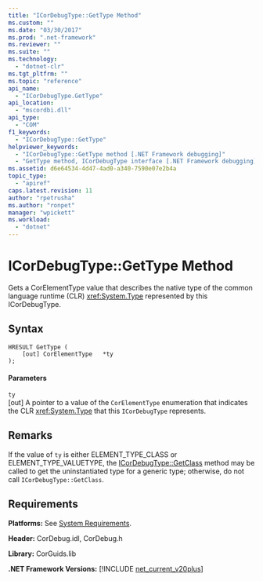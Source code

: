 ```yaml
---
title: "ICorDebugType::GetType Method"
ms.custom: ""
ms.date: "03/30/2017"
ms.prod: ".net-framework"
ms.reviewer: ""
ms.suite: ""
ms.technology: 
  - "dotnet-clr"
ms.tgt_pltfrm: ""
ms.topic: "reference"
api_name: 
  - "ICorDebugType.GetType"
api_location: 
  - "mscordbi.dll"
api_type: 
  - "COM"
f1_keywords: 
  - "ICorDebugType::GetType"
helpviewer_keywords: 
  - "ICorDebugType::GetType method [.NET Framework debugging]"
  - "GetType method, ICorDebugType interface [.NET Framework debugging]"
ms.assetid: d6e64534-4d47-4ad0-a340-7590e07e2b4a
topic_type: 
  - "apiref"
caps.latest.revision: 11
author: "rpetrusha"
ms.author: "ronpet"
manager: "wpickett"
ms.workload: 
  - "dotnet"
---
```

# ICorDebugType::GetType Method
Gets a CorElementType value that describes the native type of the common language runtime (CLR) <xref:System.Type> represented by this ICorDebugType.  
  
## Syntax  
  
```  
HRESULT GetType (  
    [out] CorElementType   *ty  
);  
```  
  
#### Parameters  
 `ty`  
 [out] A pointer to a value of the `CorElementType` enumeration that indicates the CLR <xref:System.Type> that this `ICorDebugType` represents.  
  
## Remarks  
 If the value of `ty` is either ELEMENT_TYPE_CLASS or ELEMENT_TYPE_VALUETYPE, the [ICorDebugType::GetClass](../../../../docs/framework/unmanaged-api/debugging/icordebugtype-getclass-method.md) method may be called to get the uninstantiated type for a generic type; otherwise, do not call `ICorDebugType::GetClass`.  
  
## Requirements  
 **Platforms:** See [System Requirements](../../../../docs/framework/get-started/system-requirements.md).  
  
 **Header:** CorDebug.idl, CorDebug.h  
  
 **Library:** CorGuids.lib  
  
 **.NET Framework Versions:** [!INCLUDE [net_current_v20plus](../../../../includes/net-current-v20plus-md.md)]
